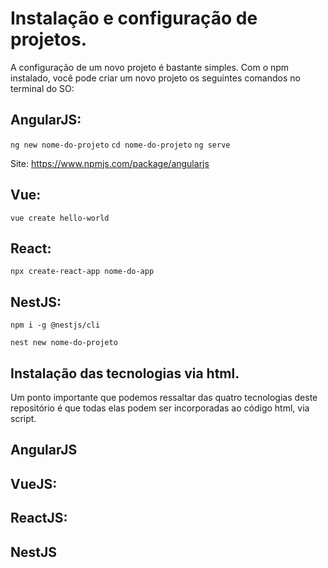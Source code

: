# Instalação e configuração de projetos.

A configuração de um novo projeto é bastante simples. Com o npm instalado, você pode criar um novo projeto os seguintes comandos no terminal do SO:

## AngularJS: 
`ng new nome-do-projeto`
`cd nome-do-projeto`
`ng serve`

Site: <https://www.npmjs.com/package/angularjs>
## Vue:
`vue create hello-world`



## React:
`npx create-react-app nome-do-app`

## NestJS:
`npm i -g @nestjs/cli`

`nest new nome-do-projeto`



## Instalação das tecnologias via html.

Um ponto importante que podemos ressaltar das quatro tecnologias deste repositório é que todas elas podem ser incorporadas ao código html, via script.

## AngularJS

## VueJS:

## ReactJS:

## NestJS

